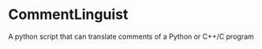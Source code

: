 CommentLinguist
===============

A python script that can translate comments of a Python or C++/C program
